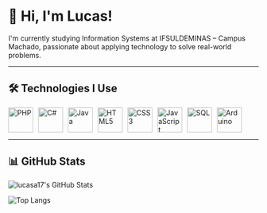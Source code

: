 # 👋 Hi, I'm Lucas!

I'm currently studying Information Systems at IFSULDEMINAS – Campus Machado, passionate about applying technology to solve real-world problems.

---

## 🛠️ Technologies I Use

<div style="display: flex; flex-wrap: wrap; gap: 10px;">
  <img height="50" src="https://cdn.jsdelivr.net/gh/devicons/devicon/icons/php/php-original.svg" alt="PHP"/>
  <img height="50" src="https://cdn.jsdelivr.net/gh/devicons/devicon/icons/csharp/csharp-original.svg" alt="C#"/>
  <img height="50" src="https://cdn.jsdelivr.net/gh/devicons/devicon/icons/java/java-original.svg" alt="Java"/>
  <img height="50" src="https://cdn.jsdelivr.net/gh/devicons/devicon/icons/html5/html5-original.svg" alt="HTML5"/>
  <img height="50" src="https://cdn.jsdelivr.net/gh/devicons/devicon/icons/css3/css3-original.svg" alt="CSS3"/>
  <img height="50" src="https://cdn.jsdelivr.net/gh/devicons/devicon/icons/javascript/javascript-original.svg" alt="JavaScript"/>
  <img height="50" src="https://cdn.jsdelivr.net/gh/devicons/devicon/icons/mysql/mysql-original.svg" alt="SQL"/>
  <img height="50" src="https://cdn.jsdelivr.net/gh/devicons/devicon/icons/arduino/arduino-original.svg" alt="Arduino"/>
</div>

---

## 📊 GitHub Stats

![lucasa17's GitHub Stats](https://github-readme-stats.vercel.app/api?username=lucasa17&show_icons=true&theme=default)

![Top Langs](https://github-readme-stats.vercel.app/api/top-langs/?username=lucasa17&layout=compact&theme=default)
